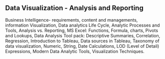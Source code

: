 ## Data Visualization - Analysis and Reporting 

Business Intelligence- requirements, content and managements, information Visualization, Data analytics Life Cycle, Analytic Processes and Tools, Analysis vs. Reporting, 
MS Excel: Functions, Formula, charts, Pivots and Lookups, 
Data Analysis Tool pack: Descriptive Summaries, Correlation, Regression, Introduction to Tableau, Data sources in Tableau, Taxonomy of data visualization, Numeric, String, Date Calculations, LOD (Level of Detail) Expressions, Modern Data Analytic Tools, Visualization Techniques.

